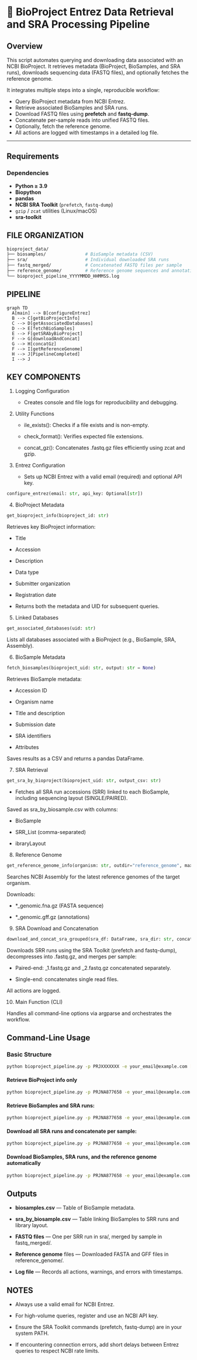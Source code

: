 # 🧬 BioProject Entrez Data Retrieval and SRA Processing Pipeline

## Overview

This script automates querying and downloading data associated with an NCBI BioProject. It retrieves metadata (BioProject, BioSamples, and SRA runs), downloads sequencing data (FASTQ files), and optionally fetches the reference genome.

It integrates multiple steps into a single, reproducible workflow:

- Query BioProject metadata from NCBI Entrez.
- Retrieve associated BioSamples and SRA runs.
- Download FASTQ files using **prefetch** and **fastq-dump**.
- Concatenate per-sample reads into unified FASTQ files.
- Optionally, fetch the reference genome.
- All actions are logged with timestamps in a detailed log file.

---

## Requirements

### Dependencies

- **Python ≥ 3.9**
- **Biopython**
- **pandas**
- **NCBI SRA Toolkit** (`prefetch`, `fastq-dump`)
- `gzip` / `zcat` utilities (Linux/macOS)
- **sra-toolkit**

## FILE ORGANIZATION

``` bash
bioproject_data/
├── biosamples/               # BioSample metadata (CSV)
├── sra/                      # Individual downloaded SRA runs
├── fastq_merged/             # Concatenated FASTQ files per sample
├── reference_genome/         # Reference genome sequences and annotations
└── bioproject_pipeline_YYYYMMDD_HHMMSS.log
```

## PIPELINE

```mermaid
graph TD
  A[main] --> B[configureEntrez]
  B --> C[getBioProjectInfo]
  C --> D[getAssociatedDatabases]
  D --> E[fetchBioSamples]
  E --> F[getSRAbyBioProject]
  F --> G[downloadAndConcat]
  G --> H[concatGz]
  F --> I[getReferenceGenome]
  H --> J[PipelineCompleted]
  I --> J
```


## KEY COMPONENTS

1. Logging Configuration

    - Creates console and file logs for reproducibility and debugging.

2. Utility Functions

    - ile_exists(): Checks if a file exists and is non-empty.

    - check_format(): Verifies expected file extensions.

    - concat_gz(): Concatenates .fastq.gz files efficiently using zcat and gzip.

3. Entrez Configuration
    - Sets up NCBI Entrez with a valid email (required) and optional API key.
```python
configure_entrez(email: str, api_key: Optional[str])
```

4. BioProject Metadata

```python
get_bioproject_info(bioproject_id: str)
```
Retrieves key BioProject information:

- Title

- Accession

- Description

- Data type

- Submitter organization

- Registration date

- Returns both the metadata and UID for subsequent queries.

5. Linked Databases
```python
get_associated_databases(uid: str)
```

Lists all databases associated with a BioProject (e.g., BioSample, SRA, Assembly).

6. BioSample Metadata

```python
fetch_biosamples(bioproject_uid: str, output: str = None)
```

Retrieves BioSample metadata:

- Accession ID

- Organism name

- Title and description

- Submission date

- SRA identifiers

- Attributes

Saves results as a CSV and returns a pandas DataFrame.

7. SRA Retrieval

```python
get_sra_by_bioproject(bioproject_uid: str, output_csv: str)
```

- Fetches all SRA run accessions (SRR) linked to each BioSample, including sequencing layout (SINGLE/PAIRED).

Saved as sra_by_biosample.csv with columns:

- BioSample

- SRR_List (comma-separated)

- ibraryLayout

8. Reference Genome

```python
get_reference_genome_info(organism: str, outdir="reference_genome", max_results=5)
```

Searches NCBI Assembly for the latest reference genomes of the target organism.

Downloads:

- *_genomic.fna.gz (FASTA sequence)

- *_genomic.gff.gz (annotations)

9. SRA Download and Concatenation

```python
download_and_concat_sra_grouped(sra_df: DataFrame, sra_dir: str, concat_dir: str)
```

Downloads SRR runs using the SRA Toolkit (prefetch and fastq-dump), decompresses into .fastq.gz, and merges per sample:

- Paired-end: _1.fastq.gz and _2.fastq.gz concatenated separately.

- Single-end: concatenates single read files.

All actions are logged.

10. Main Function (CLI)

Handles all command-line options via argparse and orchestrates the workflow.


## Command-Line Usage

### Basic Structure

```bash
python bioproject_pipeline.py -p PRJXXXXXXX -e your_email@example.com [OPTIONS]
```


#### Retrieve BioProject info only

```bash
python bioproject_pipeline.py -p PRJNA877658 -e your_email@example.com -i
```

#### Retrieve BioSamples and SRA runs:
```bash
python bioproject_pipeline.py -p PRJNA877658 -e your_email@example.com -b -s

```

#### Download all SRA runs and concatenate per sample:

```bash
python bioproject_pipeline.py -p PRJNA877658 -e your_email@example.com --download-all --concat

```

#### Download BioSamples, SRA runs, and the reference genome automatically

```bash
python bioproject_pipeline.py -p PRJNA877658 -e your_email@example.com -b -s -r auto

```

## Outputs

- **biosamples.csv** — Table of BioSample metadata.

- **sra_by_biosample.csv** — Table linking BioSamples to SRR runs and library layout.

- **FASTQ files** — One per SRR run in sra/, merged by sample in fastq_merged/.

- **Reference genome** files — Downloaded FASTA and GFF files in reference_genome/.

- **Log file** — Records all actions, warnings, and errors with timestamps.

## NOTES

- Always use a valid email for NCBI Entrez.

- For high-volume queries, register and use an NCBI API key.

- Ensure the SRA Toolkit commands (prefetch, fastq-dump) are in your system PATH.

- If encountering connection errors, add short delays between Entrez queries to respect NCBI rate limits.